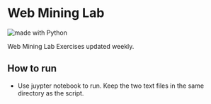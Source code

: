 # Web Mining Lab
<img src="https://img.shields.io/badge/Language- Python-Green.svg" alt="made with Python">



Web Mining Lab Exercises updated weekly.

## How to run

* Use juypter notebook to run. Keep the two text files in the same directory as the script.
